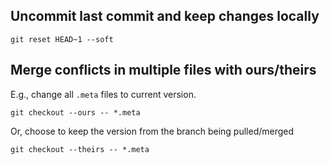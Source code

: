 ## Uncommit last commit and keep changes locally

```
git reset HEAD~1 --soft
```

## Merge conflicts in multiple files with ours/theirs

E.g., change all `.meta` files to current version.

```
git checkout --ours -- *.meta
```

Or, choose to keep the version from the branch being pulled/merged

```
git checkout --theirs -- *.meta
```
